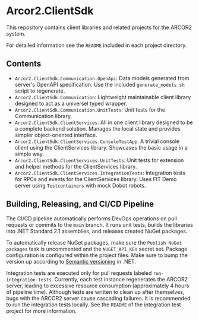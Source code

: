 # Arcor2.ClientSdk

This repository contains client libraries and related projects for the ARCOR2 system.

For detailed information see the `README` included in each project directory.

## Contents

- `Arcor2.ClientSdk.Communication.OpenApi`: Data models generated from server's OpenAPI specification. Use the included `generate_models.sh` script to regenerate.
- `Arcor2.ClientSdk.Communication`: Lightweight maintainable client library designed to act as a universel typed wrapper.
- `Arcor2.ClientSdk.Communication.UnitTests`: Unit tests for the Communication library.
- `Arcor2.ClientSdk.ClientServices`: All in one client library designed to be a complete backend solution. Manages the local state and provides simpler object-oriented interface.
- `Arcor2.ClientSdk.ClientServices.ConsoleTestApp`: A trivial console client using the ClientServices library. Showcases the basic usage in a simple way.
- `Arcor2.ClientSdk.ClientServices.UnitTests`: Unit tests for extension and helper methods for the ClientServices library.
- `Arcor2.ClientSdk.ClientServices.IntegrationTests`: Integration tests for RPCs and events for the ClientServices library. Uses FIT Demo server using `Testcontainers` with mock Dobot robots.

## Building, Releasing, and CI/CD Pipeline

The CI/CD pipeline automatically performs DevOps operations on pull requests or commits to the `main` branch. It runs unit tests, builds the libraries into .NET Standard 2.1 assemblies, and releases created NuGet packages. 

To automatically release NuGet packages, make sure the `Publish NuGet packages` task is uncommented and the `NUGET_API_KEY` secret set.
Package configuration is configured within the project files. Make sure to bump the version up according to [Semantic versioning](https://learn.microsoft.com/en-us/dotnet/csharp/versioning) in .NET.

Integration tests are executed only for pull requests labeled `run-integration-tests`. Currently, each test instance regenerates the ARCOR2 server, leading to excessive resource consumption (approximately 4 hours of pipeline time). Although tests are written to clean up after themselves, bugs with the ARCOR2 server cause cascading failures. It is recommended to run the integration tests locally. See the `README` of the integration test project for more information.
